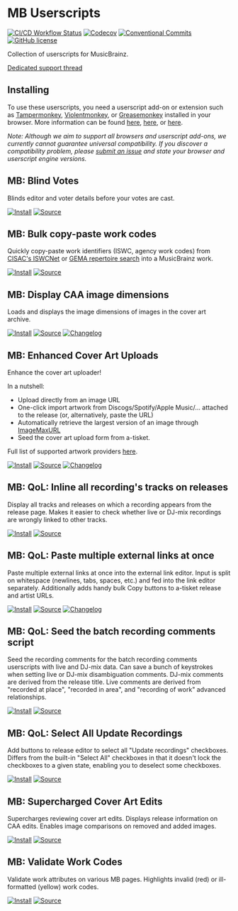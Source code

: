 <!--
This file is automatically generated and should not be edited directly!
See ./build/generate-readme.ts
-->
# MB Userscripts

[![CI/CD Workflow Status](https://img.shields.io/github/actions/workflow/status/ROpdebee/mb-userscripts/CI.yml?branch=main&label=CI/CD)](https://github.com/ROpdebee/mb-userscripts/actions/workflows/CI.yml)
[![Codecov](https://img.shields.io/codecov/c/gh/ROpdebee/mb-userscripts)](https://app.codecov.io/gh/ROpdebee/mb-userscripts/)
[![Conventional Commits](https://img.shields.io/badge/Conventional%20Commits-1.0.0-yellow.svg)](https://conventionalcommits.org)
[![GitHub license](https://img.shields.io/github/license/ROpdebee/mb-userscripts)](https://github.com/ROpdebee/mb-userscripts/blob/main/LICENSE)

Collection of userscripts for MusicBrainz.

[Dedicated support thread](https://community.metabrainz.org/t/ropdebees-userscripts-support-thread/551947)

## Installing

To use these userscripts, you need a userscript add-on or extension such as [Tampermonkey](https://www.tampermonkey.net/), [Violentmonkey](https://violentmonkey.github.io/), or [Greasemonkey](https://addons.mozilla.org/en-GB/firefox/addon/greasemonkey/) installed in your browser. More information can be found [here](https://stackapps.com/tags/script/info), [here](https://openuserjs.org/about/Userscript-Beginners-HOWTO), or [here](https://userscripts-mirror.org/about/installing.html).

_Note: Although we aim to support all browsers and userscript add-ons, we currently cannot guarantee universal compatibility. If you discover a compatibility problem, please [submit an issue](https://github.com/ROpdebee/mb-userscripts/issues/new) and state your browser and userscript engine versions._

## MB: Blind Votes

Blinds editor and voter details before your votes are cast.

[![Install](https://img.shields.io/badge/install-latest-informational?style=for-the-badge&logo=tampermonkey)](mb_blind_votes.user.js?raw=1)
[![Source](https://img.shields.io/badge/source-grey?style=for-the-badge&logo=github)](mb_blind_votes.user.js)


## MB: Bulk copy-paste work codes

Quickly copy-paste work identifiers (ISWC, agency work codes) from [CISAC's ISWCNet](https://iswcnet.cisac.org/search) or [GEMA repertoire search](https://online.gema.de/werke/search.faces?lang=en) into a MusicBrainz work.

[![Install](https://img.shields.io/badge/install-latest-informational?style=for-the-badge&logo=tampermonkey)](mb_bulk_copy_work_codes.user.js?raw=1)
[![Source](https://img.shields.io/badge/source-grey?style=for-the-badge&logo=github)](mb_bulk_copy_work_codes.user.js)


## MB: Display CAA image dimensions

Loads and displays the image dimensions of images in the cover art archive.

[![Install](https://img.shields.io/badge/dynamic/json?label=install&query=%24.version&url=https%3A%2F%2Fraw.github.com%2FROpdebee%2Fmb-userscripts%2Fdist%2Fmb_caa_dimensions.metadata.json&logo=tampermonkey&style=for-the-badge&color=informational)](https://raw.github.com/ROpdebee/mb-userscripts/dist/mb_caa_dimensions.user.js)
[![Source](https://img.shields.io/badge/source-grey?style=for-the-badge&logo=github)](src/mb_caa_dimensions)
[![Changelog](https://img.shields.io/badge/changelog-grey?style=for-the-badge)](https://github.com/ROpdebee/mb-userscripts/blob/dist/mb_caa_dimensions.changelog.md)


## MB: Enhanced Cover Art Uploads

Enhance the cover art uploader!

In a nutshell:

* Upload directly from an image URL
* One-click import artwork from Discogs/Spotify/Apple Music/... attached to the release (or, alternatively, paste the URL)
* Automatically retrieve the largest version of an image through [ImageMaxURL](https://github.com/qsniyg/maxurl)
* Seed the cover art upload form from a-tisket.

Full list of supported artwork providers [here](src/mb_enhanced_cover_art_uploads/docs/supported_providers.md).

[![Install](https://img.shields.io/badge/dynamic/json?label=install&query=%24.version&url=https%3A%2F%2Fraw.github.com%2FROpdebee%2Fmb-userscripts%2Fdist%2Fmb_enhanced_cover_art_uploads.metadata.json&logo=tampermonkey&style=for-the-badge&color=informational)](https://raw.github.com/ROpdebee/mb-userscripts/dist/mb_enhanced_cover_art_uploads.user.js)
[![Source](https://img.shields.io/badge/source-grey?style=for-the-badge&logo=github)](src/mb_enhanced_cover_art_uploads)
[![Changelog](https://img.shields.io/badge/changelog-grey?style=for-the-badge)](https://github.com/ROpdebee/mb-userscripts/blob/dist/mb_enhanced_cover_art_uploads.changelog.md)


## MB: QoL: Inline all recording's tracks on releases

Display all tracks and releases on which a recording appears from the release page. Makes it easier to check whether live or DJ-mix recordings are wrongly linked to other tracks.

[![Install](https://img.shields.io/badge/install-latest-informational?style=for-the-badge&logo=tampermonkey)](mb_qol_inline_recording_tracks.user.js?raw=1)
[![Source](https://img.shields.io/badge/source-grey?style=for-the-badge&logo=github)](mb_qol_inline_recording_tracks.user.js)


## MB: QoL: Paste multiple external links at once

Paste multiple external links at once into the external link editor. Input is split on whitespace (newlines, tabs, spaces, etc.) and fed into the link editor separately. Additionally adds handy bulk Copy buttons to a-tisket release and artist URLs.

[![Install](https://img.shields.io/badge/dynamic/json?label=install&query=%24.version&url=https%3A%2F%2Fraw.github.com%2FROpdebee%2Fmb-userscripts%2Fdist%2Fmb_multi_external_links.metadata.json&logo=tampermonkey&style=for-the-badge&color=informational)](https://raw.github.com/ROpdebee/mb-userscripts/dist/mb_multi_external_links.user.js)
[![Source](https://img.shields.io/badge/source-grey?style=for-the-badge&logo=github)](src/mb_multi_external_links)
[![Changelog](https://img.shields.io/badge/changelog-grey?style=for-the-badge)](https://github.com/ROpdebee/mb-userscripts/blob/dist/mb_multi_external_links.changelog.md)


## MB: QoL: Seed the batch recording comments script

Seed the recording comments for the batch recording comments userscripts with live and DJ-mix data. Can save a bunch of keystrokes when setting live or DJ-mix disambiguation comments. DJ-mix comments are derived from the release title. Live comments are derived from "recorded at place", "recorded in area", and "recording of work" advanced relationships.

[![Install](https://img.shields.io/badge/install-latest-informational?style=for-the-badge&logo=tampermonkey)](mb_qol_seed_recording_disambiguation.user.js?raw=1)
[![Source](https://img.shields.io/badge/source-grey?style=for-the-badge&logo=github)](mb_qol_seed_recording_disambiguation.user.js)


## MB: QoL: Select All Update Recordings

Add buttons to release editor to select all "Update recordings" checkboxes. Differs from the built-in "Select All" checkboxes in that it doesn't lock the checkboxes to a given state, enabling you to deselect some checkboxes.

[![Install](https://img.shields.io/badge/install-latest-informational?style=for-the-badge&logo=tampermonkey)](mb_qol_select_all_update_recordings.user.js?raw=1)
[![Source](https://img.shields.io/badge/source-grey?style=for-the-badge&logo=github)](mb_qol_select_all_update_recordings.user.js)


## MB: Supercharged Cover Art Edits

Supercharges reviewing cover art edits. Displays release information on CAA edits. Enables image comparisons on removed and added images.

[![Install](https://img.shields.io/badge/install-latest-informational?style=for-the-badge&logo=tampermonkey)](mb_supercharged_caa_edits.user.js?raw=1)
[![Source](https://img.shields.io/badge/source-grey?style=for-the-badge&logo=github)](mb_supercharged_caa_edits.user.js)


## MB: Validate Work Codes

Validate work attributes on various MB pages. Highlights invalid (red) or ill-formatted (yellow) work codes.

[![Install](https://img.shields.io/badge/install-latest-informational?style=for-the-badge&logo=tampermonkey)](mb_validate_work_codes.user.js?raw=1)
[![Source](https://img.shields.io/badge/source-grey?style=for-the-badge&logo=github)](mb_validate_work_codes.user.js)
